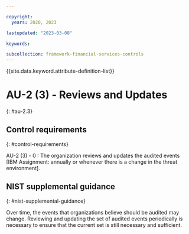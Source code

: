 ```yaml
---

copyright:
  years: 2020, 2023

lastupdated: "2023-03-08"

keywords:

subcollection: framework-financial-services-controls
---
```


{{site.data.keyword.attribute-definition-list}}

               
# AU-2 (3) - Reviews and Updates
{: #au-2.3}

## Control requirements
{: #control-requirements}

AU-2 (3) - 0
    : The organization reviews and updates the audited events [IBM Assignment: annually or whenever there is a change in the threat environment].

## NIST supplemental guidance
{: #nist-supplemental-guidance}

Over time, the events that organizations believe should be audited may change. Reviewing and updating the set of audited events periodically is necessary to ensure that the current set is still necessary and sufficient.





